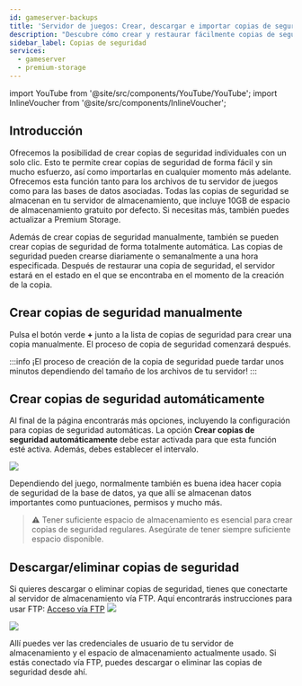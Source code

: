 ```yaml
---
id: gameserver-backups
title: 'Servidor de juegos: Crear, descargar e importar copias de seguridad'
description: "Descubre cómo crear y restaurar fácilmente copias de seguridad manuales o automáticas para tu servidor de juegos y proteger tus datos → Aprende más ahora"
sidebar_label: Copias de seguridad
services:
  - gameserver
  - premium-storage
---
```


import YouTube from '@site/src/components/YouTube/YouTube';
import InlineVoucher from '@site/src/components/InlineVoucher';

## Introducción
Ofrecemos la posibilidad de crear copias de seguridad individuales con un solo clic. Esto te permite crear copias de seguridad de forma fácil y sin mucho esfuerzo, así como importarlas en cualquier momento más adelante. Ofrecemos esta función tanto para los archivos de tu servidor de juegos como para las bases de datos asociadas. Todas las copias de seguridad se almacenan en tu servidor de almacenamiento, que incluye 10GB de espacio de almacenamiento gratuito por defecto. Si necesitas más, también puedes actualizar a Premium Storage.

Además de crear copias de seguridad manualmente, también se pueden crear copias de seguridad de forma totalmente automática. Las copias de seguridad pueden crearse diariamente o semanalmente a una hora especificada. Después de restaurar una copia de seguridad, el servidor estará en el estado en el que se encontraba en el momento de la creación de la copia.

<YouTube videoId="yUDAcfyDELc" imageSrc="https://screensaver01.zap-hosting.com/index.php/s/CTWHD2Lq4QqFWQw/preview" title="Cómo crear COPIAS DE SEGURIDAD para tu servidor" description="¿Sientes que entiendes mejor cuando ves las cosas en acción? ¡Te tenemos cubierto! Sumérgete en nuestro video que te lo explica todo. Ya sea que tengas prisa o simplemente prefieras absorber la información de la forma más entretenida posible."/>

<InlineVoucher />

## Crear copias de seguridad manualmente

Pulsa el botón verde **+** junto a la lista de copias de seguridad para crear una copia manualmente. El proceso de copia de seguridad comenzará después.

:::info
¡El proceso de creación de la copia de seguridad puede tardar unos minutos dependiendo del tamaño de los archivos de tu servidor!
:::

## Crear copias de seguridad automáticamente

Al final de la página encontrarás más opciones, incluyendo la configuración para copias de seguridad automáticas. La opción **Crear copias de seguridad automáticamente** debe estar activada para que esta función esté activa. Además, debes establecer el intervalo.

![](https://screensaver01.zap-hosting.com/index.php/s/gB9n6JspdNW73bj/preview)

Dependiendo del juego, normalmente también es buena idea hacer copia de seguridad de la base de datos, ya que allí se almacenan datos importantes como puntuaciones, permisos y mucho más.

>⚠️ Tener suficiente espacio de almacenamiento es esencial para crear copias de seguridad regulares. Asegúrate de tener siempre suficiente espacio disponible.

## Descargar/eliminar copias de seguridad

Si quieres descargar o eliminar copias de seguridad, tienes que conectarte al servidor de almacenamiento vía FTP. Aquí encontrarás instrucciones para usar FTP: [Acceso vía FTP](gameserver-ftpaccess.md)
![](https://screensaver01.zap-hosting.com/index.php/s/tfJoBpaELEPKMij/preview)

![](https://screensaver01.zap-hosting.com/index.php/s/q3E8XTX8gRQoasY/preview)

Allí puedes ver las credenciales de usuario de tu servidor de almacenamiento y el espacio de almacenamiento actualmente usado. Si estás conectado vía FTP, puedes descargar o eliminar las copias de seguridad desde ahí.

<InlineVoucher />